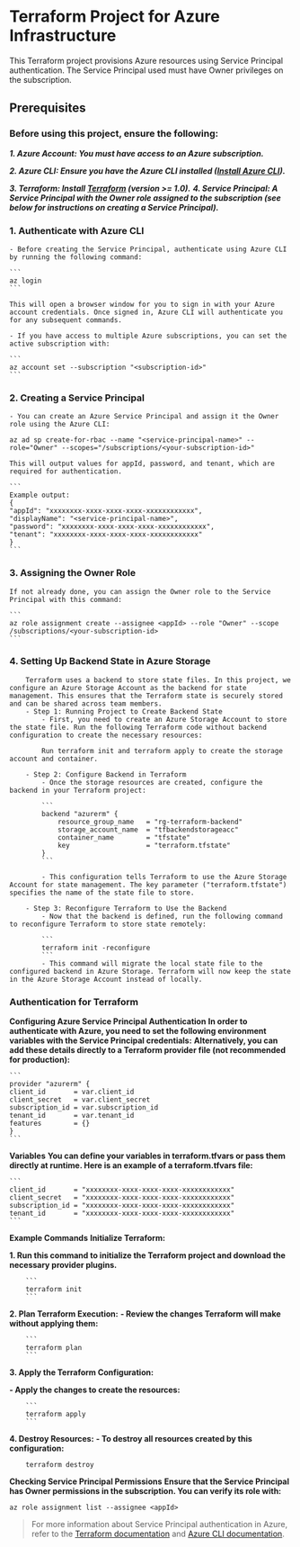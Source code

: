 # Terraform Project for Azure Infrastructure
This Terraform project provisions Azure resources using Service Principal authentication. The Service Principal used must have Owner privileges on the subscription.

## Prerequisites
### Before using this project, ensure the following:

***1. Azure Account: You must have access to an Azure subscription.***

***2. Azure CLI: Ensure you have the Azure CLI installed ([Install Azure CLI](https://learn.microsoft.com/en-us/cli/azure/install-azure-cli)).***

***3. Terraform: Install [Terraform](https://developer.hashicorp.com/terraform/tutorials/aws-get-started/install-cli) (version >= 1.0).***
***4. Service Principal: A Service Principal with the Owner role assigned to the subscription (see below for instructions on creating a Service Principal).***

### 1. Authenticate with Azure CLI
    - Before creating the Service Principal, authenticate using Azure CLI by running the following command:

    ```
    az login
    ```

    This will open a browser window for you to sign in with your Azure account credentials. Once signed in, Azure CLI will authenticate you for any subsequent commands.

    - If you have access to multiple Azure subscriptions, you can set the active subscription with:

    ```
    az account set --subscription "<subscription-id>"
    ```

### 2. Creating a Service Principal
    - You can create an Azure Service Principal and assign it the Owner role using the Azure CLI:

    az ad sp create-for-rbac --name "<service-principal-name>" --role="Owner" --scopes="/subscriptions/<your-subscription-id>"

    This will output values for appId, password, and tenant, which are required for authentication.

    ```
    Example output:
    {
    "appId": "xxxxxxxx-xxxx-xxxx-xxxx-xxxxxxxxxxxx",
    "displayName": "<service-principal-name>",
    "password": "xxxxxxxx-xxxx-xxxx-xxxx-xxxxxxxxxxxx",
    "tenant": "xxxxxxxx-xxxx-xxxx-xxxx-xxxxxxxxxxxx"
    }
    ```

 ### 3. Assigning the Owner Role
    If not already done, you can assign the Owner role to the Service Principal with this command:

    ```
    az role assignment create --assignee <appId> --role "Owner" --scope /subscriptions/<your-subscription-id>
    ```

    
### 4. Setting Up Backend State in Azure Storage
        Terraform uses a backend to store state files. In this project, we configure an Azure Storage Account as the backend for state management. This ensures that the Terraform state is securely stored and can be shared across team members.
        - Step 1: Running Project to Create Backend State
            - First, you need to create an Azure Storage Account to store the state file. Run the following Terraform code without backend configuration to create the necessary resources:

            Run terraform init and terraform apply to create the storage account and container.

        - Step 2: Configure Backend in Terraform
            - Once the storage resources are created, configure the backend in your Terraform project:

            ```
            backend "azurerm" {
                resource_group_name   = "rg-terraform-backend"
                storage_account_name  = "tfbackendstorageacc"
                container_name        = "tfstate"
                key                   = "terraform.tfstate"
            }
            ```

            - This configuration tells Terraform to use the Azure Storage Account for state management. The key parameter ("terraform.tfstate") specifies the name of the state file to store.

        - Step 3: Reconfigure Terraform to Use the Backend
            - Now that the backend is defined, run the following command to reconfigure Terraform to store state remotely:

            ```
            terraform init -reconfigure
            ```
            - This command will migrate the local state file to the configured backend in Azure Storage. Terraform will now keep the state in the Azure Storage Account instead of locally.

### Authentication for Terraform

**Configuring Azure Service Principal Authentication**
**In order to authenticate with Azure, you need to set the following environment variables with the Service Principal credentials:**
**Alternatively, you can add these details directly to a Terraform provider file (not recommended for production):**

    ```
    provider "azurerm" {
    client_id       = var.client_id
    client_secret   = var.client_secret
    subscription_id = var.subscription_id
    tenant_id       = var.tenant_id
    features        = {}
    }
    ```

**Variables**
**You can define your variables in terraform.tfvars or pass them directly at runtime. Here is an example of a terraform.tfvars file:**

    ```
    client_id       = "xxxxxxxx-xxxx-xxxx-xxxx-xxxxxxxxxxxx"
    client_secret   = "xxxxxxxx-xxxx-xxxx-xxxx-xxxxxxxxxxxx"
    subscription_id = "xxxxxxxx-xxxx-xxxx-xxxx-xxxxxxxxxxxx"
    tenant_id       = "xxxxxxxx-xxxx-xxxx-xxxx-xxxxxxxxxxxx"
    ```

**Example Commands**
**Initialize Terraform:**

**1. Run this command to initialize the Terraform project and download the necessary provider plugins.**

        ```
        terraform init
        ```

**2. Plan Terraform Execution:**
**- Review the changes Terraform will make without applying them:**

        ```
        terraform plan
        ```

**3. Apply the Terraform Configuration:**

**- Apply the changes to create the resources:**

        ```
        terraform apply
        ```

**4. Destroy Resources:**
**- To destroy all resources created by this configuration:**

        terraform destroy
     

**Checking Service Principal Permissions**
**Ensure that the Service Principal has Owner permissions in the subscription. You can verify its role with:**

```
az role assignment list --assignee <appId>
```

>For more information about Service Principal authentication in Azure, refer to the [Terraform documentation](https://registry.terraform.io/providers/hashicorp/azurerm/latest/docs) and [Azure CLI documentation](https://learn.microsoft.com/en-us/cli/azure/azure-cli-sp-tutorial-1?tabs=bash).






